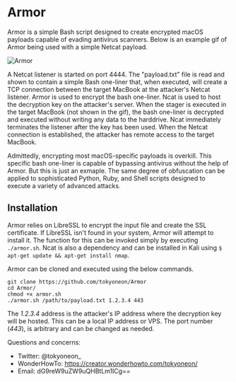 # Armor

Armor is a simple Bash script designed to create encrypted macOS payloads capable of evading antivirus scanners. Below is an example gif of Armor being used with a simple Netcat payload.

![Armor](https://raw.githubusercontent.com/tokyoneon/Armor/master/Armor.gif)

A Netcat listener is started on port 4444. The "payload.txt" file is read and shown to contain a simple Bash one-liner that, when executed, will create a TCP connection between the target MacBook at the attacker's Netcat listener. Armor is used to encrypt the bash one-liner. Ncat is used to host the decryption key on the attacker's server. When the stager is executed in the target MacBook (not shown in the gif), the bash one-liner is decrypted and executed without writing any data to the harddrive. Ncat immediately terminates the listener after the key has been used. When the Netcat connection is established, the attacker has remote access to the target MacBook.

Admittedly, encrypting most macOS-specific payloads is overkill. This specific bash one-liner is capable of bypassing antivirus without the help of Armor. But this is just an exmaple. The same degree of obfuscation can be applied to sophisticated Python, Ruby, and Shell scripts designed to execute a variety of advanced attacks. 
 
## Installation

Armor relies on LibreSSL to encrypt the input file and create the SSL certificate. If LibreSSL isn't found in your system, Armor will attempt to install it. The function for this can be invoked simply by executing `./armor.sh`. Ncat is also a dependency and can be installed in Kali using `$ apt-get update && apt-get install nmap`.

Armor can be cloned and executed using the below commands.

	git clone https://github.com/tokyoneon/Armor
	cd Armor/
	chmod +x armor.sh
	./armor.sh /path/to/payload.txt 1.2.3.4 443

The *1.2.3.4* address is the attacker's IP address where the decryption key will be hosted. This can be a local IP address or VPS. The port number (*443*), is arbitrary and can be changed as needed.

Questions and concerns:
- Twitter: @tokyoneon_
- WonderHowTo: https://creator.wonderhowto.com/tokyoneon/
- Email: dG9reW9uZW9uQHBtLm1lCg==
